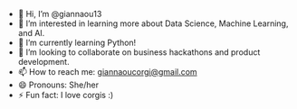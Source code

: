 - 👋 Hi, I’m @giannaou13
- 👀 I’m interested in learning more about Data Science, Machine Learning, and AI.
- 🌱 I’m currently learning Python!
- 💞️ I’m looking to collaborate on business hackathons and product development.
- 📫 How to reach me: giannaoucorgi@gmail.com
- 😄 Pronouns: She/her
- ⚡ Fun fact: I love corgis :) 

<!---
giannaou13/giannaou13 is a ✨ special ✨ repository because its `README.md` (this file) appears on your GitHub profile.
You can click the Preview link to take a look at your changes.
--->
